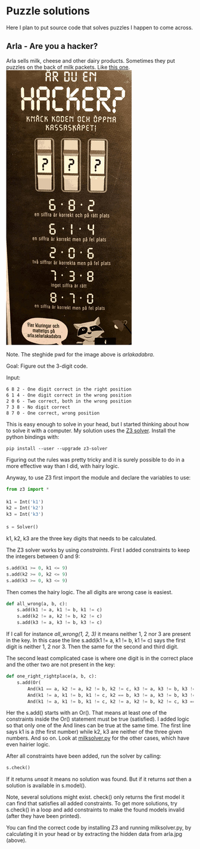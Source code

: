 # Puzzle solutions

Here I plan to put source code that solves puzzles I happen to come across.

## Arla - Are you a hacker?

Arla sells milk, cheese and other dairy products. Sometimes they put puzzles on the back of milk packets. Like [this one](https://www.arla.se/49f09c/globalassets/aktuellt/mjolkbaksidor/2018/april/matte-hacker-april-2018-arlakadabra.pdf).
![milk puzzle](arla.jpg)

Note. The steghide pwd for the image above is *arlakadabra*.

Goal: Figure out the 3-digit code.

Input:

```
6 8 2 - One digit correct in the right position
6 1 4 - One digit correct in the wrong position
2 0 6 - Two correct, both in the wrong position
7 3 8 - No digit correct
8 7 0 - One correct, wrong position
```

This is easy enough to solve in your head, but I started thinking about
how to solve it with a computer. My solution uses the [Z3 solver](https://github.com/Z3Prover/z3). Install the python bindings with:
```
pip install --user --upgrade z3-solver
```

Figuring out the rules was pretty tricky and it is surely possible to do in a more effective way than I did, with hairy logic.

Anyway, to use Z3 first import the module and declare the variables to use:

```python
from z3 import *

k1 = Int('k1')
k2 = Int('k2')
k3 = Int('k3')

s = Solver()
```

k1, k2, k3 are the three key digits that needs to be calculated.

The Z3 solver works by using *constraints*. First I added constraints to keep
the integers between 0 and 9:
```python
s.add(k1 >= 0, k1 <= 9)
s.add(k2 >= 0, k2 <= 9)
s.add(k3 >= 0, k3 <= 9)
```

Then comes the hairy logic. The all digits are wrong case is easiest.

```python
def all_wrong(a, b, c):
    s.add(k1 != a, k1 != b, k1 != c)
    s.add(k2 != a, k2 != b, k2 != c)
    s.add(k3 != a, k3 != b, k3 != c)
```

If I call for instance *all\_wrong(1, 2, 3)* it means neither 1, 2 nor 3 are present in the key. In this case the line s.add(k1 != a, k1 != b, k1 != c) says the first digit is neither 1, 2 nor 3. Then the same for the second and third digit.

The second least complicated case is where one digit is in the correct place and the other two are not present in the key:
```python
def one_right_rightplace(a, b, c):
    s.add(Or(
        And(k1 == a, k2 != a, k2 != b, k2 != c, k3 != a, k3 != b, k3 != c),
        And(k1 != a, k1 != b, k1 != c, k2 == b, k3 != a, k3 != b, k3 != c),
        And(k1 != a, k1 != b, k1 != c, k2 != a, k2 != b, k2 != c, k3 == c)))
```
Her the s.add() starts with an Or(). That means at least one of the constraints
inside the Or() statement must be true (satisfied). I added logic so that only
one of the And lines can be true at the same time. The first line says k1 is
a (the first number) while k2, k3 are neither of the three given numbers.
And so on. Look at [milksolver.py](milksolver.py) for the other cases, which
have even hairier logic.

After all constraints have been added, run the solver by calling:
```python
s.check()
```
If it returns *unsat* it means no solution was found. But if it returns
*sat* then a solution is available in s.model().

Note, several solutions might exist. check() only returns the first model
it can find that satisfies all added constraints. To get more solutions, try
s.check() in a loop and add constraints to make the found models invalid (after
they have been printed).

You can find the correct code by installing Z3 and running milksolver.py, by
calculating it in your head or by extracting the hidden data from arla.jpg (above).
